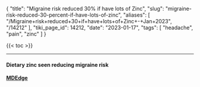 {
    "title": "Migraine risk reduced 30% if have lots of Zinc",
    "slug": "migraine-risk-reduced-30-percent-if-have-lots-of-zinc",
    "aliases": [
        "/Migraine+risk+reduced+30+if+have+lots+of+Zinc+-+Jan+2023",
        "/14212"
    ],
    "tiki_page_id": 14212,
    "date": "2023-01-17",
    "tags": [
        "headache",
        "pain",
        "zinc"
    ]
}


{{< toc >}} 

---

#### Dietary zinc seen reducing migraine risk

 **[MDEdge](https://www.mdedge.com/neurology/article/260634/headache-migraine/dietary-zinc-seen-reducing-migraine-risk?ecd=WNL_EVE_230117_mdedge)**